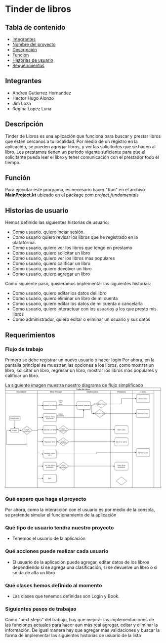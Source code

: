 # Tinder de libros

## Tabla de contenido

* [Integrantes](#integrantes)
* [Nombre del proyecto](#nombre-del-proyecto)  
* [Descripción](#Descripción)
* [Función](#Función)
* [Historias de usuario](#historias-de-usuario)  
* [Requerimientos](#requerimientos)

## Integrantes
- Andrea Gutierrez Hernandez
- Hector Hugo Alonzo
- Jim Loza
- Regina Lopez Luna

## Descripción
Tinder de Libros es una aplicación que funciona para buscar y prestar libros que estén cercanos
a tu localidad. Por medio de un registro en la aplicación, se pueden agregar libros, y ver las
solicitudes que se hacen al libro. Los prestamos tienen un periodo vigente suficiente para que
el solicitante pueda leer el libro y tener comunicación con el prestador todo el tiempo.

## Función
Para ejecutar este programa, es necesario hacer "Run" en el archivo **MainProject.kt** ubicado en el package *com.project.fundamentals*

## Historias de usuario
Hemos definido las siguientes historias de usuario:
* Como usuario, quiero inciar sesión.
* Como usuario quiero revisar los libros que he registrado en la plataforma.
* Como usuario, quiero ver los libros que tengo en prestamo
* Como usuario, quiero solicitar un libro 
* Como usuario, quiero ver los libros mas populares
* Como usuario, quiero calificar un libro
* Como usuario, quiero devolver un libro
* Como usuario, quiero agregar un libro

Como siguiente paso, quisieramos implementar las siguientes historias:
* Como usuario, quiero editar los datos del libro
* Como usuario, quiero eliminar un libro de mi cuenta
* Como usuario, quiero editar los datos de mi cuenta o cancelarla
* Como usuario, quiero interactuar con los usuarios a los que presto mis libros
* Como administrador, quiero editar o eliminar un usuario y sus datos

## Requerimientos

### Flujo de trabajo
Primero se debe registrar un nuevo usuario o hacer login
Por ahora, en la pantalla principal se muestran las opciones a los libros, como mostrar un libro, solicitar un libro, regresar un libro, mostrar los libros mas populares y calificar un libro.

La siguiente imagen muestra nuestro diagrama de flujo simplificado
![Diagrama de flujo](https://github.com/hhugoac/book-parakeet/blob/main/Diagrama-Flujo.png)

### Qué espero que haga el proyecto
Por ahora, como la interacción con el usuario es por medio de la consola, se pretende simular el funcionamiento de la aplicación

### Qué tipo de usuario tendra nuestro proyecto
- Tenemos el usuario de la aplicación

### Qué acciones puede realizar cada usuario
- El usuario de la aplicación puede agregar, editar datos de los libros dependiendo si se agrega una clasificación, si se devuelve un libro o si se da de alta un libro

### Qué clases hemos definido al momento
- Las clases que tenemos definidas son Login y Book.

### Siguientes pasos de trabajao
Como "next steps" del trabajo, hay que mejorar las implementaciones de las funciones actuales para hacer aun más real agregar, editar y eliminar la información. De igual manera hay que agregar más validaciones y buscar la forma de implementar las siguientes historias de usuario de la lista

